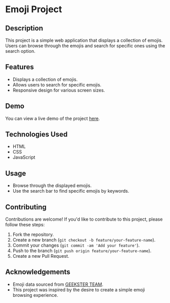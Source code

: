 # Emoji Project

## Description

This project is a simple web application that displays a collection of emojis. Users can browse through the emojis and search for specific ones using the search option.

## Features

- Displays a collection of emojis.
- Allows users to search for specific emojis.
- Responsive design for various screen sizes.

## Demo

You can view a live demo of the project [here]().

## Technologies Used

- HTML
- CSS
- JavaScript

## Usage

- Browse through the displayed emojis.
- Use the search bar to find specific emojis by keywords.

## Contributing

Contributions are welcome! If you'd like to contribute to this project, please follow these steps:

1. Fork the repository.
2. Create a new branch (`git checkout -b feature/your-feature-name`).
3. Commit your changes (`git commit -am 'Add your feature'`).
4. Push to the branch (`git push origin feature/your-feature-name`).
5. Create a new Pull Request.


## Acknowledgements

- Emoji data sourced from [GEEKSTER TEAM](https://akhil-06.github.io/emoji_project/emojiList.js).
- This project was inspired by the desire to create a simple emoji browsing experience.

